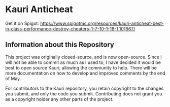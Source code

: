 # Kauri Anticheat

Get it on Spigot: https://www.spigotmc.org/resources/kauri-anticheat-best-in-class-performance-destroy-cheaters-1-7-10-1-18-1.101667/

## Information about this Repository
This project was originally closed-source, and is now open-source. Since I will not be able to commit as much as I used to, I have decided it would be best to
open source Kauri, allowing the community to help. There will be more documentation on how to develop and improved comments by the end of May.

For contributors to the Kauri repository, you retain copyright to the changes you submit, and only the code you submit. Contributing does not grant you as a copyright holder any other parts of the project.

